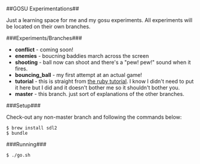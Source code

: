 ##GOSU Experimentations##

Just a learning space for me and my gosu experiments. All experiments will be located on their own branches.

###Experiments/Branches###
* **conflict** - coming soon!
* **enemies** - boucning baddies march across the screen
* **shooting** - ball now can shoot and there's a "pew! pew!" sound when it fires.
* **bouncing_ball** - my first attempt at an actual game!
* **tutorial** - this is straight from [the ruby tutorial](https://github.com/gosu/gosu/wiki/Ruby-Tutorial). I know I didn't need to put it here but I did and it doesn't bother me so it shouldn't bother you.
* **master** - this branch. just sort of explanations of the other branches.

###Setup###

Check-out any non-master branch and following the commands below:

    $ brew install sdl2
    $ bundle
    
###Running###

    $ ./go.sh
   
